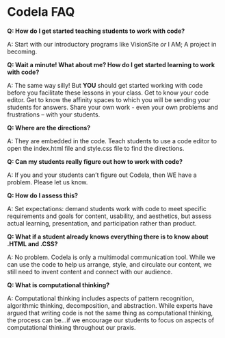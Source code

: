 # Codela FAQ

**Q: How do I get started teaching students to work with code?**

A: Start with our introductory programs like VisionSite *or* I AM; A project in becoming. 

**Q: Wait a minute! What about me? How do I get started learning to work with code?**

A: The same way silly! But **YOU** should get started working with code before you facilitate these lessons in your class. Get to know your code editor. Get to know the affinity spaces to which you will be sending your students for answers. Share your own work - even your own problems and frustrations – with your students. 

**Q: Where are the directions?**

A: They are embedded in the code. Teach students to use a code editor to open the index.html file and style.css file to find the directions. 

**Q: Can my students really figure out how to work with code?**

A: If you and your students can’t figure out Codela, then WE have a problem. Please let us know. 

**Q: How do I assess this?**

A: Set expectations: demand students work with code to meet specific requirements and goals for content, usability, and aesthetics, but assess actual learning, presentation, and participation rather than product. 

**Q: What if a student already knows everything there is to know about .HTML and .CSS?**

A:  No problem. Codela is only a multimodal communication tool. While we can use the code to help us arrange, style, and circulate our content, we still need to invent content and connect with our audience. 

**Q: What is computational thinking?**

A: Computational thinking includes aspects of pattern recognition, algorithmic thinking, decomposition, and abstraction. While experts have argued that writing code is not the same thing as computational thinking, the process can be…if we encourage our students to focus on aspects of computational thinking throughout our praxis.  



